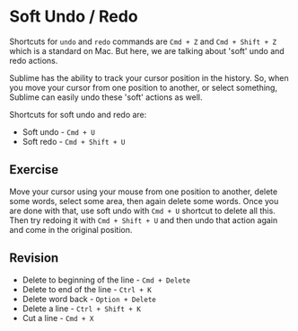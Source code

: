 Soft Undo / Redo
=================

Shortcuts for `undo` and `redo` commands are `Cmd + Z` and `Cmd + Shift + Z`
which is a standard on Mac. But here, we are talking about 'soft' undo and redo
actions.

Sublime has the ability to track your cursor position in the history. So, when
you move your cursor from one position to another, or select something, Sublime
can easily undo these 'soft' actions as well.

Shortcuts for soft undo and redo are:

* Soft undo - `Cmd + U`
* Soft redo - `Cmd + Shift + U`


Exercise
---------

Move your cursor using your mouse from one position to another, delete some
words, select some area, then again delete some words. Once you are done with
that, use soft undo with `Cmd + U` shortcut to delete all this. Then try redoing
it with `Cmd + Shift + U` and then undo that action again and come in the
original position.


Revision
---------

* Delete to beginning of the line - `Cmd + Delete`
* Delete to end of the line - `Ctrl + K`
* Delete word back - `Option + Delete`
* Delete a line - `Ctrl + Shift + K`
* Cut a line - `Cmd + X`
